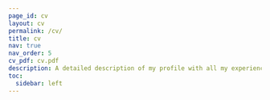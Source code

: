 ```yaml
---
page_id: cv
layout: cv
permalink: /cv/
title: cv
nav: true
nav_order: 5
cv_pdf: cv.pdf
description: A detailed description of my profile with all my experience, education, and hobbies.
toc:
  sidebar: left
---
```

